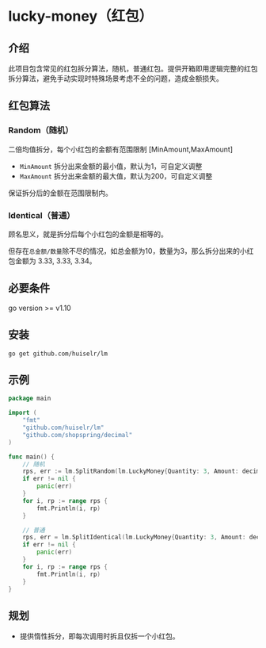 # lucky-money（红包）

## 介绍

此项目包含常见的红包拆分算法，随机，普通红包。提供开箱即用逻辑完整的红包拆分算法，避免手动实现时特殊场景考虑不全的问题，造成金额损失。

## 红包算法

### Random（随机）

二倍均值拆分，每个小红包的金额有范围限制 [MinAmount,MaxAmount]

- `MinAmount` 拆分出来金额的最小值，默认为1，可自定义调整
- `MaxAmount` 拆分出来金额的最大值，默认为200，可自定义调整

保证拆分后的金额在范围限制内。

### Identical（普通）

顾名思义，就是拆分后每个小红包的金额是相等的。

但存在`总金额/数量`除不尽的情况，如总金额为10，数量为3，那么拆分出来的小红包金额为 3.33, 3.33, 3.34。

## 必要条件

go version >= v1.10

## 安装

`go get github.com/huiselr/lm`

## 示例

```go
package main

import (
	"fmt"
	"github.com/huiselr/lm"
	"github.com/shopspring/decimal"
)

func main() {
	// 随机
	rps, err := lm.SplitRandom(lm.LuckyMoney{Quantity: 3, Amount: decimal.NewFromFloat(10)})
	if err != nil {
		panic(err)
	}
	for i, rp := range rps {
		fmt.Println(i, rp)
	}

	// 普通
	rps, err = lm.SplitIdentical(lm.LuckyMoney{Quantity: 3, Amount: decimal.NewFromFloat(10)})
	if err != nil {
		panic(err)
	}
	for i, rp := range rps {
		fmt.Println(i, rp)
	}
}

```

## 规划

- 提供惰性拆分，即每次调用时拆且仅拆一个小红包。